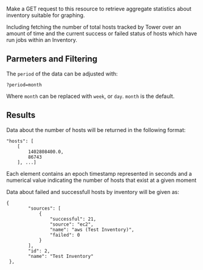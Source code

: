 Make a GET request to this resource to retrieve aggregate statistics about inventory suitable for graphing.

Including fetching the number of total hosts tracked by Tower over an amount of time and the current success or
failed status of hosts which have run jobs within an Inventory.

## Parmeters and Filtering

The `period` of the data can be adjusted with:

    ?period=month

Where `month` can be replaced with `week`, or `day`.  `month` is the default.

## Results

Data about the number of hosts will be returned in the following format:

    "hosts": [
        [
            1402808400.0, 
            86743
        ], ...]

Each element contains an epoch timestamp represented in seconds and a numerical value indicating
the number of hosts that exist at a given moment

Data about failed and successfull hosts by inventory will be given as:

    {
            "sources": [
                {
                    "successful": 21, 
                    "source": "ec2", 
                    "name": "aws (Test Inventory)", 
                    "failed": 0
                }
            ], 
            "id": 2, 
            "name": "Test Inventory"
     },
